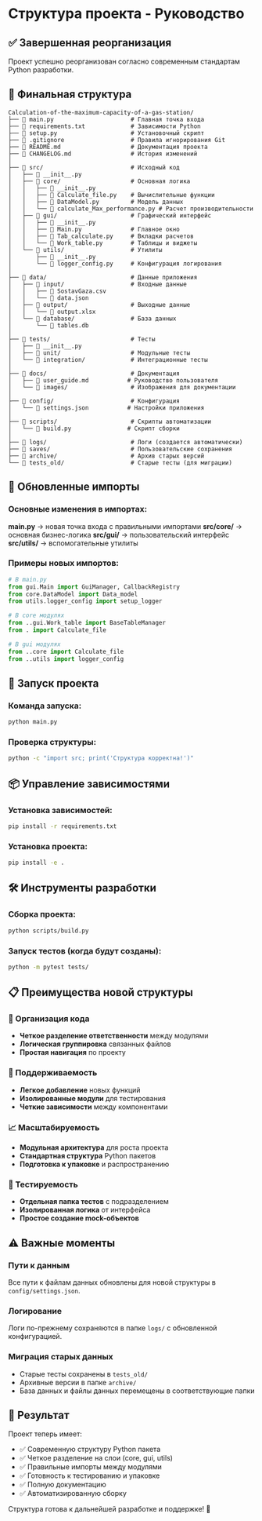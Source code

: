 # Структура проекта - Руководство

## ✅ Завершенная реорганизация

Проект успешно реорганизован согласно современным стандартам Python разработки.

## 📁 Финальная структура

```
Calculation-of-the-maximum-capacity-of-a-gas-station/
├── 📄 main.py                      # Главная точка входа
├── 📄 requirements.txt             # Зависимости Python
├── 📄 setup.py                     # Установочный скрипт
├── 📄 .gitignore                   # Правила игнорирования Git
├── 📄 README.md                    # Документация проекта
├── 📄 CHANGELOG.md                 # История изменений
│
├── 📁 src/                         # Исходный код
│   ├── 📄 __init__.py
│   ├── 📁 core/                    # Основная логика
│   │   ├── 📄 __init__.py
│   │   ├── 📄 Calculate_file.py    # Вычислительные функции
│   │   ├── 📄 DataModel.py         # Модель данных
│   │   └── 📄 calculate_Max_performance.py # Расчет производительности
│   ├── 📁 gui/                     # Графический интерфейс
│   │   ├── 📄 __init__.py
│   │   ├── 📄 Main.py              # Главное окно
│   │   ├── 📄 Tab_calculate.py     # Вкладки расчетов
│   │   └── 📄 Work_table.py        # Таблицы и виджеты
│   └── 📁 utils/                   # Утилиты
│       ├── 📄 __init__.py
│       └── 📄 logger_config.py     # Конфигурация логирования
│
├── 📁 data/                        # Данные приложения
│   ├── 📁 input/                   # Входные данные
│   │   ├── 📄 SostavGaza.csv
│   │   └── 📄 data.json
│   ├── 📁 output/                  # Выходные данные
│   │   └── 📄 output.xlsx
│   └── 📁 database/                # База данных
│       └── 📄 tables.db
│
├── 📁 tests/                       # Тесты
│   ├── 📄 __init__.py
│   ├── 📁 unit/                    # Модульные тесты
│   └── 📁 integration/             # Интеграционные тесты
│
├── 📁 docs/                        # Документация
│   ├── 📄 user_guide.md           # Руководство пользователя
│   └── 📁 images/                  # Изображения для документации
│
├── 📁 config/                      # Конфигурация
│   └── 📄 settings.json           # Настройки приложения
│
├── 📁 scripts/                     # Скрипты автоматизации
│   └── 📄 build.py                # Скрипт сборки
│
├── 📁 logs/                        # Логи (создается автоматически)
├── 📁 saves/                       # Пользовательские сохранения
├── 📁 archive/                     # Архив старых версий
└── 📁 tests_old/                   # Старые тесты (для миграции)
```

## 🔄 Обновленные импорты

### Основные изменения в импортах:

**main.py** → новая точка входа с правильными импортами
**src/core/** → основная бизнес-логика
**src/gui/** → пользовательский интерфейс  
**src/utils/** → вспомогательные утилиты

### Примеры новых импортов:

```python
# В main.py
from gui.Main import GuiManager, CallbackRegistry
from core.DataModel import Data_model
from utils.logger_config import setup_logger

# В core модулях
from ..gui.Work_table import BaseTableManager
from . import Calculate_file

# В gui модулях  
from ..core import Calculate_file
from ..utils import logger_config
```

## 🚀 Запуск проекта

### Команда запуска:
```bash
python main.py
```

### Проверка структуры:
```bash
python -c "import src; print('Структура корректна!')"
```

## 📦 Управление зависимостями

### Установка зависимостей:
```bash
pip install -r requirements.txt
```

### Установка проекта:
```bash
pip install -e .
```

## 🛠️ Инструменты разработки

### Сборка проекта:
```bash
python scripts/build.py
```

### Запуск тестов (когда будут созданы):
```bash
python -m pytest tests/
```

## 📋 Преимущества новой структуры

### 🎯 Организация кода
- **Четкое разделение ответственности** между модулями
- **Логическая группировка** связанных файлов
- **Простая навигация** по проекту

### 🔧 Поддерживаемость
- **Легкое добавление** новых функций
- **Изолированные модули** для тестирования
- **Четкие зависимости** между компонентами

### 📈 Масштабируемость
- **Модульная архитектура** для роста проекта
- **Стандартная структура** Python пакетов
- **Подготовка к упаковке** и распространению

### 🧪 Тестируемость
- **Отдельная папка тестов** с подразделением
- **Изолированная логика** от интерфейса
- **Простое создание mock-объектов**

## ⚠️ Важные моменты

### Пути к данным
Все пути к файлам данных обновлены для новой структуры в `config/settings.json`.

### Логирование
Логи по-прежнему сохраняются в папке `logs/` с обновленной конфигурацией.

### Миграция старых данных
- Старые тесты сохранены в `tests_old/`
- Архивные версии в папке `archive/`
- База данных и файлы данных перемещены в соответствующие папки

## 🎉 Результат

Проект теперь имеет:
- ✅ Современную структуру Python пакета
- ✅ Четкое разделение на слои (core, gui, utils)
- ✅ Правильные импорты между модулями
- ✅ Готовность к тестированию и упаковке
- ✅ Полную документацию
- ✅ Автоматизированную сборку

Структура готова к дальнейшей разработке и поддержке! 🚀